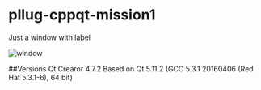 # pllug-cppqt-mission1
Just a window with label

![window](/pllug-cppqt-mission1/mission1.png "Simple window")

##Versions
Qt Crearor 4.7.2
Based on Qt 5.11.2 (GCC 5.3.1 20160406 (Red Hat 5.3.1-6), 64 bit)
